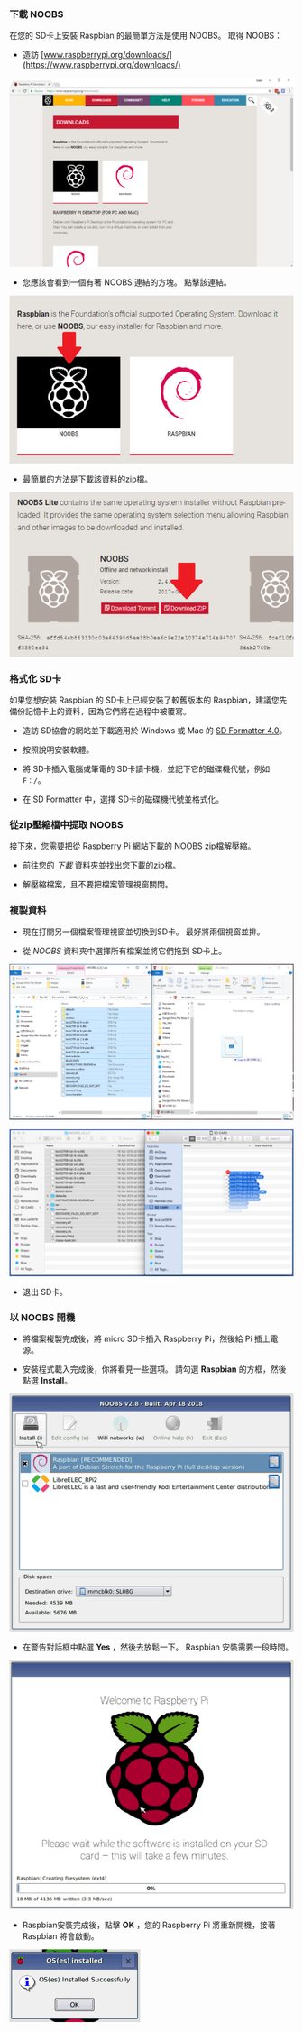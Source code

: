 ### 下載 NOOBS

在您的 SD卡上安裝 Raspbian 的最簡單方法是使用 NOOBS。 取得 NOOBS：

+ 造訪 [www.raspberrypi.org/downloads/](https://www.raspberrypi.org/downloads/)

![下載頁面](images/downloads-page.png)

+ 您應該會看到一個有著 NOOBS 連結的方塊。 點擊該連結。

![點選 NOOBS](images/click-noobs.png)

+ 最簡單的方法是下載該資料的zip檔。

![下載zip](images/download-zip.png)

### 格式化 SD卡

如果您想安裝 Raspbian 的 SD卡上已經安裝了較舊版本的 Raspbian，建議您先備份記憶卡上的資料，因為它們將在過程中被覆寫。

+ 造訪 SD協會的網站並下載適用於 Windows 或 Mac 的 [SD Formatter 4.0](https://www.sdcard.org/downloads/formatter_4/index.html)。

+ 按照說明安裝軟體。

+ 將 SD卡插入電腦或筆電的 SD卡讀卡機，並記下它的磁碟機代號，例如 `F：/`。

+ 在 SD Formatter 中，選擇 SD卡的磁碟機代號並格式化。

### 從zip壓縮檔中提取 NOOBS

接下來，您需要把從 Raspberry Pi 網站下載的 NOOBS zip檔解壓縮。

+ 前往您的 *下載* 資料夾並找出您下載的zip檔。

+ 解壓縮檔案，且不要把檔案管理視窗關閉。

### 複製資料

+ 現在打開另一個檔案管理視窗並切換到SD卡。 最好將兩個視窗並排。

+ 從 *NOOBS* 資料夾中選擇所有檔案並將它們拖到 SD卡上。

![Windows 複製](images/copy3.png)

![MacOS 複製](images/macos_copy.png)

+ 退出 SD卡。

### 以 NOOBS 開機

+ 將檔案複製完成後，將 micro SD卡插入 Raspberry Pi，然後給 Pi 插上電源。

+ 安裝程式載入完成後，你將看見一些選項。 請勾選 **Raspbian** 的方框，然後點選 **Install**。

![安裝](images/install.png)

+ 在警告對話框中點選 **Yes** ，然後去放鬆一下。 Raspbian 安裝需要一段時間。

![安裝中](images/installing.png)

+ Raspbian安裝完成後，點擊 **OK** ，您的 Raspberry Pi 將重新開機，接著 Raspbian 將會啟動。

![安裝完成](images/installed.png)